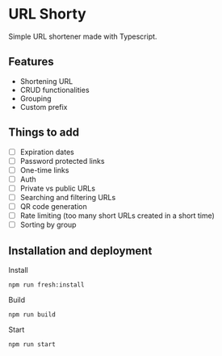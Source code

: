 # URL Shorty
Simple URL shortener made with Typescript.

## Features
- Shortening URL
- CRUD functionalities
- Grouping
- Custom prefix

## Things to add
- [ ] Expiration dates
- [ ] Password protected links
- [ ] One-time links
- [ ] Auth
- [ ] Private vs public URLs
- [ ] Searching and filtering URLs
- [ ] QR code generation
- [ ] Rate limiting (too many short URLs created in a short time)
- [ ] Sorting by group

## Installation and deployment

Install

`
npm run fresh:install
`

Build

`
npm run build
`

Start

`
npm run start
`
